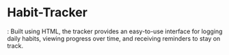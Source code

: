 # Habit-Tracker
: Built using HTML, the tracker provides an easy-to-use interface for logging daily habits, viewing progress over time, and receiving reminders to stay on track.
